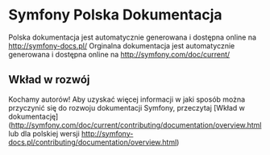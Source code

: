 Symfony Polska Dokumentacja
=====================

Polska dokumentacja jest automatycznie generowana i dostępna online na http://symfony-docs.pl/
Orginalna dokumentacja jest automatycznie generowana i dostępna online na http://symfony.com/doc/current/

Wkład w rozwój
-----------

Kochamy autorów! Aby uzyskać więcej informacji w jaki sposób można przyczynić się do rozwoju
dokumentacji Symfony, przeczytaj [Wkład w dokumentację] (http://symfony.com/doc/current/contributing/documentation/overview.html lub dla polskiej wersji http://symfony-docs.pl/contributing/documentation/overview.html)
